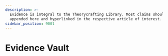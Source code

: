 ```yaml
---
description: >-
  Evidence is integral to the Theorycrafting Library. Most claims should be
  appended here and hyperlinked in the respective article of interest.
sidebar_position: 9001
---
```


# Evidence Vault

